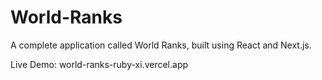 # World-Ranks
A complete application called World Ranks, built using React and Next.js.


Live Demo: world-ranks-ruby-xi.vercel.app
